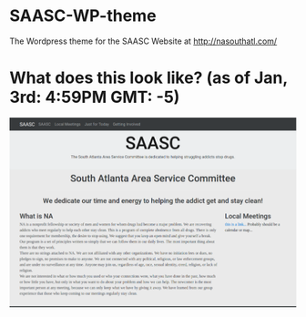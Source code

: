 # SAASC-WP-theme
The Wordpress theme for the SAASC Website at http://nasouthatl.com/

# What does this look like? (as of Jan, 3rd: 4:59PM GMT: -5)
![Image](screenshot.png)
